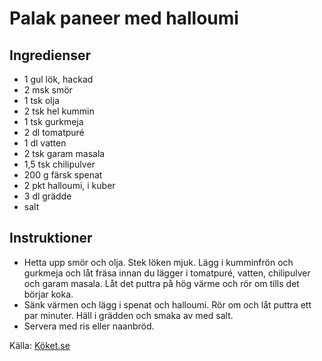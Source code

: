 # Palak paneer med halloumi

## Ingredienser

* 1 gul lök, hackad
* 2 msk smör
* 1 tsk olja
* 2 tsk hel kummin
* 1 tsk gurkmeja
* 2 dl tomatpuré
* 1 dl vatten
* 2 tsk garam masala
* 1,5 tsk chilipulver
* 200 g färsk spenat
* 2 pkt halloumi, i kuber
* 3 dl grädde
* salt

## Instruktioner

* Hetta upp smör och olja. Stek löken mjuk. Lägg i kumminfrön och gurkmeja och låt fräsa innan du lägger i tomatpuré, vatten, chilipulver och garam masala. Låt det puttra på hög värme och rör om tills det börjar koka.
* Sänk värmen och lägg i spenat och halloumi. Rör om och låt puttra ett par minuter. Häll i grädden och smaka av med salt. 
* Servera med ris eller naanbröd.

Källa: [Köket.se](https://www.koket.se/palak-paneer-med-halloumi)